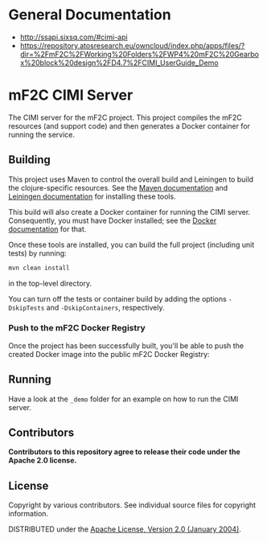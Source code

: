 # General Documentation
 - http://ssapi.sixsq.com/#cimi-api
 - https://repository.atosresearch.eu/owncloud/index.php/apps/files/?dir=%2FmF2C%2FWorking%20Folders%2FWP4%20mF2C%20Gearbox%20block%20design%2FD4.7%2FCIMI_UserGuide_Demo

# mF2C CIMI Server

The CIMI server for the mF2C project.  This project compiles the mF2C
resources (and support code) and then generates a Docker container for
running the service.

## Building

This project uses Maven to control the overall build and Leiningen to
build the clojure-specific resources.  See the [Maven
documentation](https://maven.apache.org/install.html) and [Leiningen
documentation](https://leiningen.org/#install) for installing these
tools.

This build will also create a Docker container for running the CIMI
server.  Consequently, you must have Docker installed; see the [Docker
documentation](https://docs.docker.com/install/) for that. 

Once these tools are installed, you can build the full project
(including unit tests) by running:

```bash
mvn clean install
```

in the top-level directory.

You can turn off the tests or container build by adding the options
`-DskipTests` and `-DskipContainers`, respectively.

### Push to the mF2C Docker Registry

Once the project has been successfully built, you'll be able to push 
the created Docker image into the public mF2C Docker Registry:



## Running

Have a look at the `_demo` folder for an example on how to run the CIMI server.

## Contributors

**Contributors to this repository agree to release their code under
the Apache 2.0 license.**

## License

Copyright by various contributors.  See individual source files for
copyright information.  

DISTRIBUTED under the [Apache License, Version 2.0 (January
2004)](http://www.apache.org/licenses/LICENSE-2.0).
